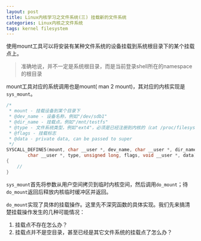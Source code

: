 ```yaml
---
layout: post
title: Linux内核学习之文件系统(三) 挂载新的文件系统
categories: Linux内核之文件系统
tags: kernel filesystem
---
```


使用mount工具可以将安装有某种文件系统的设备挂载到系统根目录下的某个挂载点上。

> 准确地说，并不一定是系统根目录，而是当前登录shell所在的namespace的根目录

mount工具对应的系统调用也是mount( man 2 mount)，其对应的内核实现是`sys_mount`。

```c
/*
 * mount - 挂载设备到某个目录下
 * @dev_name - 设备名称，例如"/dev/sdb1"
 * @dir_name - 挂载点，例如"/mnt/testfs"
 * @type - 文件系统类型，例如"ext4"，必须是已经注册到内核的（cat /proc/filesystems）
 * @flags - 挂载标志
 * @data - private data, can be passed to super
 */
SYSCALL_DEFINE5(mount, char __user *, dev_name, char __user *, dir_name,
		char __user *, type, unsigned long, flags, void __user *, data)
{
	//
}
```

`sys_mount`首先将参数从用户空间拷贝到临时内核空间，然后调用`do_mount`；待`do_mount`返回后释放内核临时缓冲区并返回。

`do_mount`实现了具体的挂载操作。这里先不深究函数的具体实现。我们先来搞清楚挂载操作发生的几种可能情况：

1. 挂载点不存在怎么办？
2. 挂载点并不是空目录，甚至已经是其它文件系统的挂载点了怎么办？




